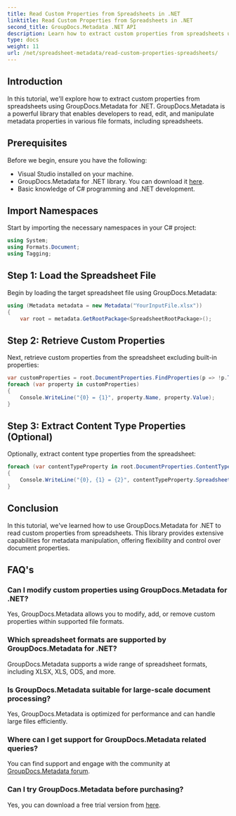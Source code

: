 ```yaml
---
title: Read Custom Properties from Spreadsheets in .NET
linktitle: Read Custom Properties from Spreadsheets in .NET
second_title: GroupDocs.Metadata .NET API
description: Learn how to extract custom properties from spreadsheets using GroupDocs.Metadata for .NET. Enhance metadata manipulation in your .NET applications.
type: docs
weight: 11
url: /net/spreadsheet-metadata/read-custom-properties-spreadsheets/
---
```

## Introduction
In this tutorial, we'll explore how to extract custom properties from spreadsheets using GroupDocs.Metadata for .NET. GroupDocs.Metadata is a powerful library that enables developers to read, edit, and manipulate metadata properties in various file formats, including spreadsheets.
## Prerequisites
Before we begin, ensure you have the following:
- Visual Studio installed on your machine.
- GroupDocs.Metadata for .NET library. You can download it [here](https://releases.groupdocs.com/metadata/net/).
- Basic knowledge of C# programming and .NET development.

## Import Namespaces
Start by importing the necessary namespaces in your C# project:
```csharp
using System;
using Formats.Document;
using Tagging;
```
## Step 1: Load the Spreadsheet File
Begin by loading the target spreadsheet file using GroupDocs.Metadata:
```csharp
using (Metadata metadata = new Metadata("YourInputFile.xlsx"))
{
    var root = metadata.GetRootPackage<SpreadsheetRootPackage>();
```
## Step 2: Retrieve Custom Properties
Next, retrieve custom properties from the spreadsheet excluding built-in properties:
```csharp
var customProperties = root.DocumentProperties.FindProperties(p => !p.Tags.Contains(Tags.Document.BuiltIn));
foreach (var property in customProperties)
{
    Console.WriteLine("{0} = {1}", property.Name, property.Value);
}
```
## Step 3: Extract Content Type Properties (Optional)
Optionally, extract content type properties from the spreadsheet:
```csharp
foreach (var contentTypeProperty in root.DocumentProperties.ContentTypeProperties.ToList())
{
    Console.WriteLine("{0}, {1} = {2}", contentTypeProperty.SpreadsheetPropertyType, contentTypeProperty.Name, contentTypeProperty.SpreadsheetPropertyValue);
}
```

## Conclusion
In this tutorial, we've learned how to use GroupDocs.Metadata for .NET to read custom properties from spreadsheets. This library provides extensive capabilities for metadata manipulation, offering flexibility and control over document properties.

## FAQ's
### Can I modify custom properties using GroupDocs.Metadata for .NET?
Yes, GroupDocs.Metadata allows you to modify, add, or remove custom properties within supported file formats.
### Which spreadsheet formats are supported by GroupDocs.Metadata for .NET?
GroupDocs.Metadata supports a wide range of spreadsheet formats, including XLSX, XLS, ODS, and more.
### Is GroupDocs.Metadata suitable for large-scale document processing?
Yes, GroupDocs.Metadata is optimized for performance and can handle large files efficiently.
### Where can I get support for GroupDocs.Metadata related queries?
You can find support and engage with the community at [GroupDocs.Metadata forum](https://forum.groupdocs.com/c/metadata/14).
### Can I try GroupDocs.Metadata before purchasing?
Yes, you can download a free trial version from [here](https://releases.groupdocs.com/).
